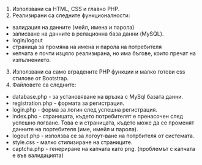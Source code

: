 1) Използвани са HTML, CSS и главно PHP.
2) Реализирани са следните функционалности:
- валидация на данните (мейл, имена и парола)
- записване на данните в релационна база данни (MySQL).
- login/logout
- страница за промяна на имена и парола на потребителя
- кепчата е почти изцяло реализирана, но има бъгове, които пречат на изпълнението.
3) Използвани са само вградените PHP функции и малко готови css стилове от Bootstrap.
4) Файловете са следните:
- database.php - за установяване на връзка с MySql базата данни.
- registration.php - формата за регистрация.
- login.php - форма за логин след успешна регистрация.
- index.pho - страницата, където потребителят е пренасочен след успешно логване. Това е и страницата, където може да се променят данните на портебителя (име, имейл и парола).
- logout.php - използва се за логоут-ване на потрбителя от системата.
- style.css - малко стилизиране на страниците.
- captcha.php - генериране на капчата като png. (проблемът с капчата е във валидацията)
